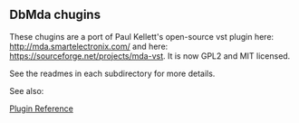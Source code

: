 ## DbMda chugins

These chugins are a port of Paul Kellett's open-source
vst plugin here: http://mda.smartelectronix.com/ and
here: https://sourceforge.net/projects/mda-vst. It is
now GPL2 and MIT licensed.

See the readmes in each subdirectory for more details.

See also:

[Plugin Reference](http://mda.smartelectronix.com/vst/help/mdaplugs.htm)

